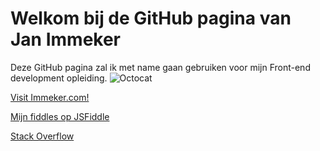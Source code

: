 # Welkom bij de GitHub pagina van Jan Immeker

Deze GitHub pagina zal ik met name gaan gebruiken voor mijn Front-end development opleiding. 
![Octocat](https://user-images.githubusercontent.com/31700734/146571837-c7c94cc3-1b73-41f8-ac57-39fdb9a92866.png)

<p><a href="https://immeker.com/">Visit Immeker.com!</a></p>
<p><a href="https://jsfiddle.net/user/JanImmeker/fiddles/">Mijn fiddles op JSFiddle</a></p>
<p><a href="https://stackoverflow.com/story/janimmeker/">Stack Overflow</a></p>
